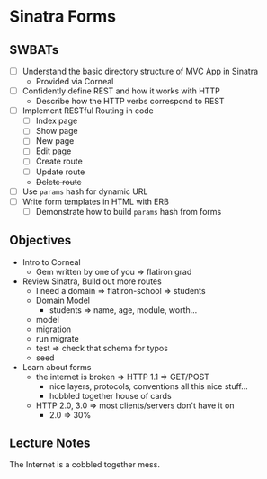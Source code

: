 Sinatra Forms
=============

## SWBATs

- [ ] Understand the basic directory structure of MVC App in Sinatra
  - Provided via Corneal
- [ ] Confidently define REST and how it works with HTTP
  - Describe how the HTTP verbs correspond to REST
- [ ] Implement RESTful Routing in code
  - [ ] Index page
  - [ ] Show page
  - [ ] New page
  - [ ] Edit page
  - [ ] Create route
  - [ ] Update route
  - ~~Delete route~~
- [ ] Use `params` hash for dynamic URL
- [ ] Write form templates in HTML with ERB
  - [ ] Demonstrate how to build `params` hash from forms

## Objectives

* Intro to Corneal
  - Gem written by one of you => flatiron grad
* Review Sinatra, Build out more routes
  - I need a domain => flatiron-school => students
  - Domain Model
    - students => name, age, module, worth...
  - model
  - migration
  - run migrate
  - test => check that schema for typos
  - seed
* Learn about forms
  - the internet is broken => HTTP 1.1 => GET/POST
    - nice layers, protocols, conventions all this nice stuff...
    - hobbled together house of cards
  - HTTP 2.0, 3.0 => most clients/servers don't have it on
    - 2.0 => 30%

## Lecture Notes

The Internet is a cobbled together mess.
